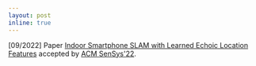 ```yaml
---
layout: post
inline: true
---
```


[09/2022] Paper [Indoor Smartphone SLAM with Learned Echoic Location Features](https://dl.acm.org/doi/abs/10.1145/3560905.3568510) accepted by [ACM SenSys'22](https://sensys.acm.org/2022/).